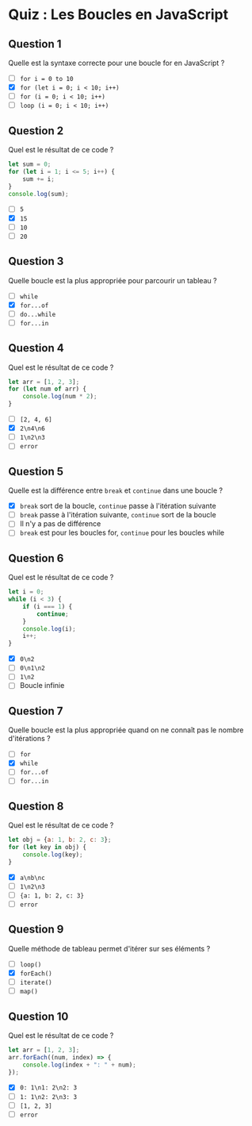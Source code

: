 # Quiz : Les Boucles en JavaScript

## Question 1
Quelle est la syntaxe correcte pour une boucle for en JavaScript ?

- [ ] `for i = 0 to 10`
- [x] `for (let i = 0; i < 10; i++)`
- [ ] `for (i = 0; i < 10; i++)`
- [ ] `loop (i = 0; i < 10; i++)`

## Question 2
Quel est le résultat de ce code ?
```javascript
let sum = 0;
for (let i = 1; i <= 5; i++) {
    sum += i;
}
console.log(sum);
```

- [ ] `5`
- [x] `15`
- [ ] `10`
- [ ] `20`

## Question 3
Quelle boucle est la plus appropriée pour parcourir un tableau ?

- [ ] `while`
- [x] `for...of`
- [ ] `do...while`
- [ ] `for...in`

## Question 4
Quel est le résultat de ce code ?
```javascript
let arr = [1, 2, 3];
for (let num of arr) {
    console.log(num * 2);
}
```

- [ ] `[2, 4, 6]`
- [x] `2\n4\n6`
- [ ] `1\n2\n3`
- [ ] `error`

## Question 5
Quelle est la différence entre `break` et `continue` dans une boucle ?

- [x] `break` sort de la boucle, `continue` passe à l'itération suivante
- [ ] `break` passe à l'itération suivante, `continue` sort de la boucle
- [ ] Il n'y a pas de différence
- [ ] `break` est pour les boucles for, `continue` pour les boucles while

## Question 6
Quel est le résultat de ce code ?
```javascript
let i = 0;
while (i < 3) {
    if (i === 1) {
        continue;
    }
    console.log(i);
    i++;
}
```

- [x] `0\n2`
- [ ] `0\n1\n2`
- [ ] `1\n2`
- [ ] Boucle infinie

## Question 7
Quelle boucle est la plus appropriée quand on ne connaît pas le nombre d'itérations ?

- [ ] `for`
- [x] `while`
- [ ] `for...of`
- [ ] `for...in`

## Question 8
Quel est le résultat de ce code ?
```javascript
let obj = {a: 1, b: 2, c: 3};
for (let key in obj) {
    console.log(key);
}
```

- [x] `a\nb\nc`
- [ ] `1\n2\n3`
- [ ] `{a: 1, b: 2, c: 3}`
- [ ] `error`

## Question 9
Quelle méthode de tableau permet d'itérer sur ses éléments ?

- [ ] `loop()`
- [x] `forEach()`
- [ ] `iterate()`
- [ ] `map()`

## Question 10
Quel est le résultat de ce code ?
```javascript
let arr = [1, 2, 3];
arr.forEach((num, index) => {
    console.log(index + ": " + num);
});
```

- [x] `0: 1\n1: 2\n2: 3`
- [ ] `1: 1\n2: 2\n3: 3`
- [ ] `[1, 2, 3]`
- [ ] `error` 